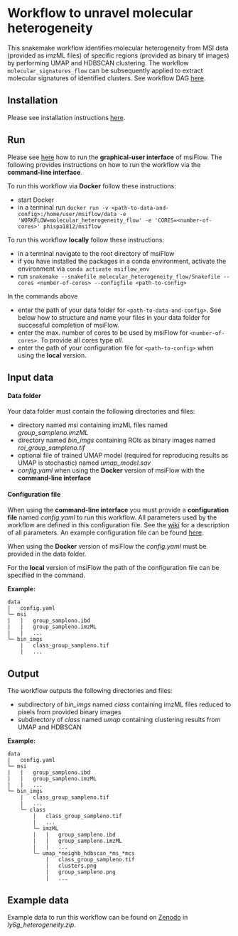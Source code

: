 # Workflow to unravel molecular heterogeneity
This snakemake workflow identifies molecular heterogeneity from MSI data (provided as imzML files)
of specific regions (provided as binary tif images) by performing UMAP and HDBSCAN clustering.
The workflow `molecular_signatures_flow` can be subsequently applied 
to extract molecular signatures of identified clusters. 
See workflow DAG 
[here](https://github.com/Immunodynamics-Engel-Lab/msiflow/blob/main/molecular_heterogeneity_flow/dag.pdf).

## Installation
Please see installation instructions [here](https://github.com/Immunodynamics-Engel-Lab/msiflow).

## Run
Please see [here](https://github.com/Immunodynamics-Engel-Lab/msiflow) how to run the **graphical-user interface** of msiFlow.
The following provides instructions on how to run the workflow via the **command-line interface**.

To run this workflow via **Docker** follow these instructions:
  - start Docker
  - in a terminal run `docker run -v <path-to-data-and-config>:/home/user/msiflow/data -e 'WORKFLOW=molecular_heterogeneity_flow' -e 'CORES=<number-of-cores>' phispa1812/msiflow`

To run this workflow **locally** follow these instructions:
- in a terminal navigate to the root directory of msiFlow
- if you have installed the packages in a conda environment, activate the environment via `conda activate msiflow_env`
- run `snakemake --snakefile molecular_heterogeneity_flow/Snakefile --cores <number-of-cores> --configfile <path-to-config>`

In the commands above
- enter the path of your data folder for `<path-to-data-and-config>`. See below how to structure and 
name your files in your data folder for successful completion of msiFlow.
- enter the max. number of cores to be used by msiFlow for `<number-of-cores>`. To provide all cores type *all*.
- enter the path of your configuration file for `<path-to-config>` when using the **local** version. 

## Input data
#### Data folder
Your data folder must contain the following directories and files:
- directory named *msi* containing imzML files named *group_sampleno.imzML*
- directory named *bin_imgs* containing ROIs as binary images named *roi_group_sampleno.tif*
- optional file of trained UMAP model (required for reproducing results as UMAP is stochastic) named *umap_model.sav*
- *config.yaml* when using the **Docker** version of msiFlow with the **command-line interface** 

#### Configuration file
When using the **command-line interface** you must provide a **configuration file** named *config.yaml* to run this workflow. All parameters used by the workflow are defined in
this configuration file. See the [wiki](https://github.com/Immunodynamics-Engel-Lab/msiflow/wiki/Parameters#molecular-heterogeneity-workflow) for a description of all parameters. An example configuration file can be
found [here](https://github.com/Immunodynamics-Engel-Lab/msiflow/blob/main/msi_segmentation_flow/data/config.yaml).

When using the **Docker** version of msiFlow the *config.yaml* must be provided in the data folder. 

For the **local** version of msiFlow the path of the configuration file can be specified in the command.

**Example:**
```
data
|   config.yaml
└─ msi
|   |   group_samplono.ibd
|   |   group_sampleno.imzML
|   |   ...
└─ bin_imgs
    |   class_group_sampleno.tif
    |   ...
```

## Output
The workflow outputs the following directories and files:
- subdirectory of *bin_imgs* named *class* containing imzML files reduced to pixels from provided binary images
- subdirectory of *class* named *umap* containing clustering results from UMAP and HDBSCAN

**Example:**
```
data
|   config.yaml
└─ msi
|   |   group_samplono.ibd
|   |   group_sampleno.imzML
|   |   ...
└─ bin_imgs
    |   class_group_sampleno.tif
    |   ...
    └─ class
        |   class_group_sampleno.tif
        |   ...
        └─ imzML
        |   |   group_sampleno.ibd
        |   |   group_sampleno.imzML
        |   |   ...
        └─ umap_*neighb_hdbscan_*ms_*mcs
            |   class_group_sampleno.tif
            |   clusters.png
            |   group_sampleno.png
            |   ...
```

## Example data
Example data to run this workflow can be found on [Zenodo](https://doi.org/10.5281/zenodo.11913042) in *ly6g_heterogeneity.zip*.